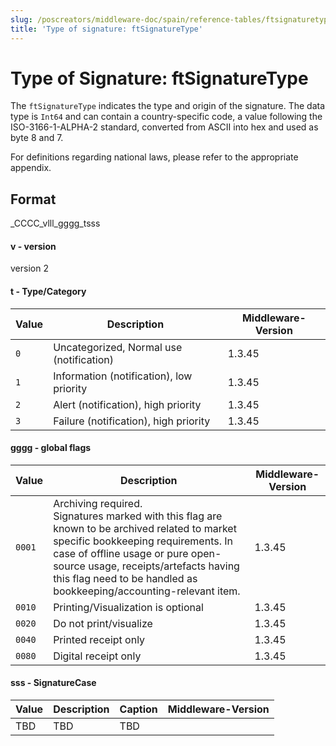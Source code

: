 ```yaml
---
slug: /poscreators/middleware-doc/spain/reference-tables/ftsignaturetype
title: 'Type of signature: ftSignatureType'
---
```


# Type of Signature: ftSignatureType

The `ftSignatureType` indicates the type and origin of the signature. The data type is `Int64` and can contain a country-specific code, a value following the ISO-3166-1-ALPHA-2 standard, converted from ASCII into hex and used as byte 8 and 7.


For definitions regarding national laws, please refer to the appropriate appendix<span id="t-type-of-signature-ftsignaturetype-127">.</span>

## Format

_CCCC_vlll_gggg_tsss 

#### v - version
version 2

#### t - Type/Category 
| **Value** | **Description** | **Middleware-Version** |
|-----------|-----------------|------------------------|
|  `0` | Uncategorized, Normal use (notification)  | 1.3.45 |
|  `1` | Information (notification), low priority   | 1.3.45 |
|  `2` | Alert (notification), high priority  | 1.3.45 |
|  `3` | Failure (notification), high priority  | 1.3.45 |

#### gggg - global flags  
| **Value** | **Description** | **Middleware-Version** |
|-----------|-----------------|------------------------|
|  `0001` | Archiving required. <br />Signatures marked with this flag are known to be archived related to market specific bookkeeping requirements. In case of offline usage or pure open-source usage, receipts/artefacts having this flag need to be handled as bookkeeping/accounting-relevant item.   | 1.3.45 |
|  `0010` | Printing/Visualization is optional  | 1.3.45 |
|  `0020` | Do not print/visualize  | 1.3.45 |
|  `0040` | Printed receipt only  | 1.3.45 |
|  `0080` | Digital receipt only   | 1.3.45 |

#### sss - SignatureCase 
| **Value** | **Description** | **Caption** | **Middleware-Version** |
|-----------|-----------------|-----------------|------------------------|
|TBD|TBD|TBD|